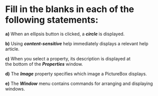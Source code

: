 # **Fill in the blanks in each of the following statements:**

**a)** When an ellipsis button is clicked, a ***circle*** is displayed.

**b)** Using ***content-sensitive***  help immediately displays a relevant help article. 

**c)** When you select a property, its description is displayed at  
the bottom of the ***Properties*** window.

**d)** The ***Image*** property specifies which image a PictureBox displays.

**e)** The ***Window*** menu contains commands for arranging and displaying windows.